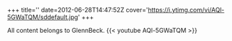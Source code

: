 +++
title=''
date=2012-06-28T14:47:52Z
cover='https://i.ytimg.com/vi/AQl-5GWaTQM/sddefault.jpg'
+++

All content belongs to GlennBeck.
{{< youtube AQl-5GWaTQM >}}
